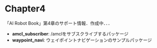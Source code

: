 # Chapter4
「AI Robot Book」第4章のサポート情報．作成中．．．

- **amcl_subscriber**: /amclをサブスクライブするパッケージ
- **waypoint_navi**: ウェイポイントナビゲーションのサンプルパッケージ
